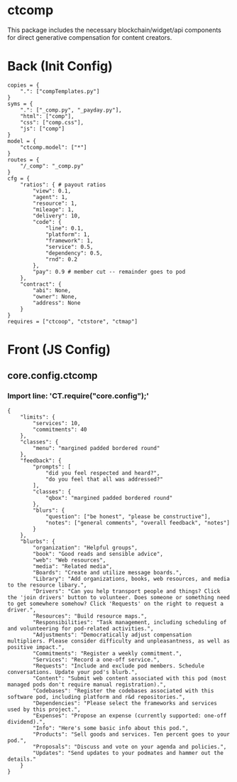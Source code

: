 # ctcomp
This package includes the necessary blockchain/widget/api components for direct generative compensation for content creators.


# Back (Init Config)

    copies = {
    	".": ["compTemplates.py"]
    }
    syms = {
    	".": ["_comp.py", "_payday.py"],
    	"html": ["comp"],
    	"css": ["comp.css"],
    	"js": ["comp"]
    }
    model = {
    	"ctcomp.model": ["*"]
    }
    routes = {
    	"/_comp": "_comp.py"
    }
    cfg = {
    	"ratios": { # payout ratios
    		"view": 0.1,
    		"agent": 1,
    		"resource": 1,
    		"mileage": 1,
    		"delivery": 10,
    		"code": {
    			"line": 0.1,
    			"platform": 1,
    			"framework": 1,
    			"service": 0.5,
    			"dependency": 0.5,
    			"rnd": 0.2
    		},
    		"pay": 0.9 # member cut -- remainder goes to pod
    	},
    	"contract": {
    		"abi": None,
    		"owner": None,
    		"address": None
    	}
    }
    requires = ["ctcoop", "ctstore", "ctmap"]
    

# Front (JS Config)

## core.config.ctcomp
### Import line: 'CT.require("core.config");'
    {
    	"limits": {
    		"services": 10,
    		"commitments": 40
    	},
    	"classes": {
    		"menu": "margined padded bordered round"
    	},
    	"feedback": {
    		"prompts": [
    			"did you feel respected and heard?",
    			"do you feel that all was addressed?"
    		],
    		"classes": {
    			"qbox": "margined padded bordered round"
    		},
    		"blurs": {
    			"question": ["be honest", "please be constructive"],
    			"notes": ["general comments", "overall feedback", "notes"]
    		}
    	},
    	"blurbs": {
    		"organization": "Helpful groups",
    		"book": "Good reads and sensible advice",
    		"web": "Web resources",
    		"media": "Related media",
    		"Boards": "Create and utilize message boards.",
    		"Library": "Add organizations, books, web resources, and media to the resource libary.",
    		"Drivers": "Can you help transport people and things? Click the 'join drivers' button to volunteer. Does someone or something need to get somewhere somehow? Click 'Requests' on the right to request a driver.",
    		"Resources": "Build resource maps.",
    		"Responsibilities": "Task management, including scheduling of and volunteering for pod-related activities.",
    		"Adjustments": "Democratically adjust compensation multipliers. Please consider difficulty and unpleasantness, as well as positive impact.",
    		"Commitments": "Register a weekly commitment.",
    		"Services": "Record a one-off service.",
    		"Requests": "Include and exclude pod members. Schedule conversations. Update your pod's blurb.",
    		"Content": "Submit web content associated with this pod (most managed pods don't require manual registration).",
    		"Codebases": "Register the codebases associated with this software pod, including platform and r&d repositories.",
    		"Dependencies": "Please select the frameworks and services used by this project.",
    		"Expenses": "Propose an expense (currently supported: one-off dividend).",
    		"Info": "Here's some basic info about this pod.",
    		"Products": "Sell goods and services. Ten percent goes to your pod.",
    		"Proposals": "Discuss and vote on your agenda and policies.",
    		"Updates": "Send updates to your podmates and hammer out the details."
    	}
    }